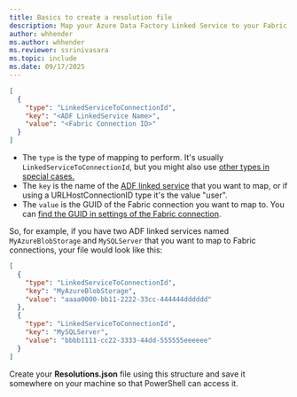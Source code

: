 ```yaml
---
title: Basics to create a resolution file
description: Map your Azure Data Factory Linked Service to your Fabric Connection
author: whhender
ms.author: whhender
ms.reviewer: ssrinivasara
ms.topic: include
ms.date: 09/17/2025
---
```


```json
[
  {
    "type": "LinkedServiceToConnectionId",
    "key": "<ADF LinkedService Name>",
    "value": "<Fabric Connection ID>"
  }
]
```

- The `type` is the type of mapping to perform. It's usually `LinkedServiceToConnectionId`, but you might also use [other types in special cases.](../migrate-pipelines-how-to-add-connections-to-resolutions-file.md#when-to-use-other-resolution-types)
- The `key` is the name of the [ADF linked service](/azure/data-factory/concepts-linked-services) that you want to map, or if using a URLHostConnectionID type it's the value "user".
- The `value` is the GUID of the Fabric connection you want to map to. You can [find the GUID in settings of the Fabric connection](../migrate-pipelines-how-to-add-connections-to-resolutions-file.md#get-the-guid-for-your-connection).

So, for example, if you have two ADF linked services named `MyAzureBlobStorage` and `MySQLServer` that you want to map to Fabric connections, your file would look like this:

```json
[
  {
    "type": "LinkedServiceToConnectionId",
    "key": "MyAzureBlobStorage",
    "value": "aaaa0000-bb11-2222-33cc-444444dddddd"
  },
  {
    "type": "LinkedServiceToConnectionId",
    "key": "MySQLServer",
    "value": "bbbb1111-cc22-3333-44dd-555555eeeeee"
  }
]
```

Create your **Resolutions.json** file using this structure and save it somewhere on your machine so that PowerShell can access it.
